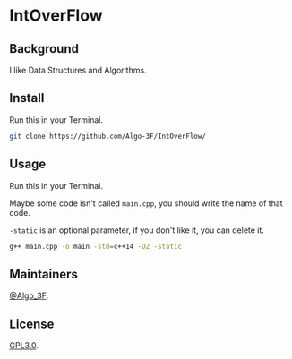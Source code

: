 # IntOverFlow

## Background

I like Data Structures and Algorithms.

## Install

Run this in your Terminal.

```sh
git clone https://github.com/Algo-3F/IntOverFlow/
```

## Usage

Run this in your Terminal.

Maybe some code isn't called `main.cpp`, you should write the name of that code.

`-static` is an optional parameter, if you don't like it, you can delete it.

```sh
g++ main.cpp -o main -std=c++14 -O2 -static
```

## Maintainers

[@Algo_3F](https://github.com/Algo-3F/).

## License

[GPL3.0](./LICENSE).
